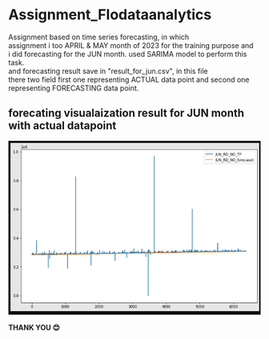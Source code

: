 # Assignment_Flodataanalytics
<p>Assignment based on time series forecasting, in which <br>
assignment i too APRIL & MAY month of 2023 for the training purpose and<br>
i did forecasting for  the JUN month. used SARIMA model to perform this task.<br>
and forecasting result save in "result_for_jun.csv", in this file<br>
there two field  first one representing ACTUAL data point and second one representing FORECASTING data point.
</p>

## forecating visualaization result for JUN month with actual datapoint


<img src="filter_data/chart.png">

<p><b>THANK YOU 😊<b></p>